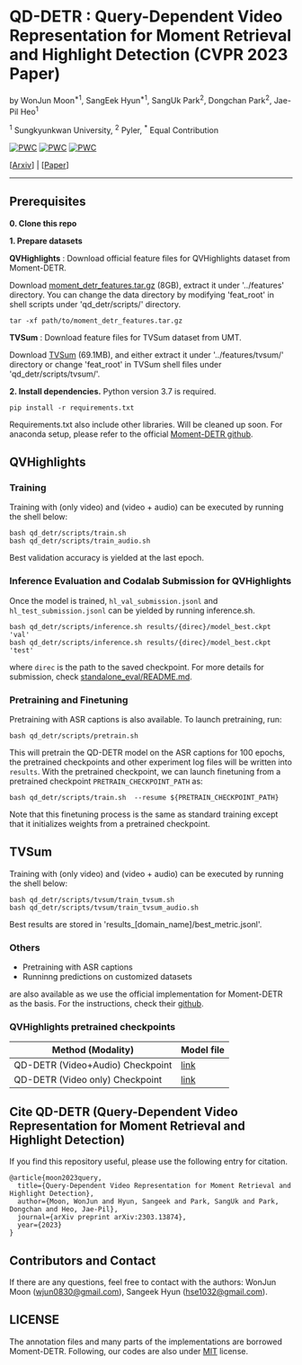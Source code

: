 # QD-DETR : Query-Dependent Video Representation for Moment Retrieval and Highlight Detection (CVPR 2023 Paper)
by 
WonJun Moon<sup>*1</sup>, SangEek Hyun<sup>*1</sup>, SangUk Park<sup>2</sup>, Dongchan Park<sup>2</sup>, Jae-Pil Heo<sup>1</sup>

<sup>1</sup> Sungkyunkwan University, <sup>2</sup> Pyler, <sup>*</sup> Equal Contribution

	
[![PWC](https://img.shields.io/endpoint.svg?url=https://paperswithcode.com/badge/query-dependent-video-representation-for/moment-retrieval-on-charades-sta)](https://paperswithcode.com/sota/moment-retrieval-on-charades-sta?p=query-dependent-video-representation-for)
[![PWC](https://img.shields.io/endpoint.svg?url=https://paperswithcode.com/badge/query-dependent-video-representation-for/moment-retrieval-on-qvhighlights)](https://paperswithcode.com/sota/moment-retrieval-on-qvhighlights?p=query-dependent-video-representation-for)
[![PWC](https://img.shields.io/endpoint.svg?url=https://paperswithcode.com/badge/query-dependent-video-representation-for/highlight-detection-on-tvsum)](https://paperswithcode.com/sota/highlight-detection-on-tvsum?p=query-dependent-video-representation-for)

[[Arxiv](https://arxiv.org/abs/2303.13874)] | [[Paper]()]

----------

## Prerequisites
<b>0. Clone this repo</b>

<b>1. Prepare datasets</b>

<b>QVHighlights</b> : Download official feature files for QVHighlights dataset from Moment-DETR. 

Download [moment_detr_features.tar.gz](https://drive.google.com/file/d/1Hiln02F1NEpoW8-iPZurRyi-47-W2_B9/view?usp=sharing) (8GB), 
extract it under '../features' directory.
You can change the data directory by modifying 'feat_root' in shell scripts under 'qd_detr/scripts/' directory.
```
tar -xf path/to/moment_detr_features.tar.gz
```


<b>TVSum</b> : Download feature files for TVSum dataset from UMT.

Download [TVSum](https://connectpolyu-my.sharepoint.com/personal/21039533r_connect_polyu_hk/_layouts/15/onedrive.aspx?id=%2Fpersonal%2F21039533r%5Fconnect%5Fpolyu%5Fhk%2FDocuments%2FZoo%2FReleases%2FUMT%2Ftvsum%2Dec05ad4e%2Ezip&parent=%2Fpersonal%2F21039533r%5Fconnect%5Fpolyu%5Fhk%2FDocuments%2FZoo%2FReleases%2FUMT&ga=1) (69.1MB),
and either extract it under '../features/tvsum/' directory or change 'feat_root' in TVSum shell files under 'qd_detr/scripts/tvsum/'.


<b>2. Install dependencies.</b>
Python version 3.7 is required.
```
pip install -r requirements.txt
```
Requirements.txt also include other libraries. Will be cleaned up soon.
For anaconda setup, please refer to the official [Moment-DETR github](https://github.com/jayleicn/moment_detr).

## QVHighlights

### Training
Training with (only video) and (video + audio) can be executed by running the shell below:
```
bash qd_detr/scripts/train.sh 
bash qd_detr/scripts/train_audio.sh 
```
Best validation accuracy is yielded at the last epoch. 

### Inference Evaluation and Codalab Submission for QVHighlights
Once the model is trained, `hl_val_submission.jsonl` and `hl_test_submission.jsonl` can be yielded by running inference.sh.
```
bash qd_detr/scripts/inference.sh results/{direc}/model_best.ckpt 'val'
bash qd_detr/scripts/inference.sh results/{direc}/model_best.ckpt 'test'
```
where `direc` is the path to the saved checkpoint.
For more details for submission, check [standalone_eval/README.md](standalone_eval/README.md).


### Pretraining and Finetuning
Pretraining with ASR captions is also available.
To launch pretraining, run:
```
bash qd_detr/scripts/pretrain.sh 
```  
This will pretrain the QD-DETR model on the ASR captions for 100 epochs, the pretrained checkpoints and other experiment log files will be written into `results`. 
With the pretrained checkpoint, we can launch finetuning from a pretrained checkpoint `PRETRAIN_CHECKPOINT_PATH` as:
```
bash qd_detr/scripts/train.sh  --resume ${PRETRAIN_CHECKPOINT_PATH}
```
Note that this finetuning process is the same as standard training except that it initializes weights from a pretrained checkpoint. 

## TVSum
Training with (only video) and (video + audio) can be executed by running the shell below:
```
bash qd_detr/scripts/tvsum/train_tvsum.sh 
bash qd_detr/scripts/tvsum/train_tvsum_audio.sh 
```
Best results are stored in 'results_[domain_name]/best_metric.jsonl'.



### Others
- Pretraining with ASR captions
- Runninng predictions on customized datasets

are also available as we use the official implementation for Moment-DETR as the basis. 
For the instructions, check their [github](https://github.com/jayleicn/moment_detr).


### QVHighlights pretrained checkpoints
 Method (Modality) | Model file
 -- | -- 
QD-DETR (Video+Audio) Checkpoint | [link](https://www.dropbox.com/s/hsc7jk21ppqasjt/videoaudio.ckpt?dl=0)
QD-DETR (Video only) Checkpoint | [link](https://www.dropbox.com/s/yygwyljw8514d9r/videoonly.ckpt?dl=0)
 
##  Cite QD-DETR (Query-Dependent Video Representation for Moment Retrieval and Highlight Detection)

If you find this repository useful, please use the following entry for citation.
```
@article{moon2023query,
  title={Query-Dependent Video Representation for Moment Retrieval and Highlight Detection},
  author={Moon, WonJun and Hyun, Sangeek and Park, SangUk and Park, Dongchan and Heo, Jae-Pil},
  journal={arXiv preprint arXiv:2303.13874},
  year={2023}
}
```

## Contributors and Contact

If there are any questions, feel free to contact with the authors: WonJun Moon (wjun0830@gmail.com), Sangeek Hyun (hse1032@gmail.com).


## LICENSE
The annotation files and many parts of the implementations are borrowed Moment-DETR.
Following, our codes are also under [MIT](https://opensource.org/licenses/MIT) license.
 
